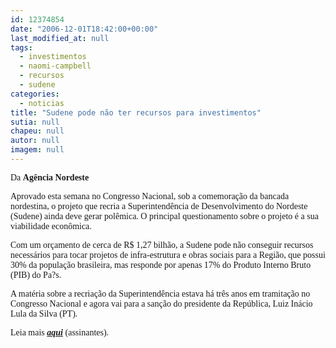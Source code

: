 ```yaml
---
id: 12374854
date: "2006-12-01T18:42:00+00:00"
last_modified_at: null
tags:
  - investimentos
  - naomi-campbell
  - recursos
  - sudene
categories:
  - noticias
title: "Sudene pode não ter recursos para investimentos"
sutia: null
chapeu: null
autor: null
imagem: null
---
```

<p><FONT face=Verdana>Da <B>Agência Nordeste</B></FONT> </p>
<p><P><FONT face=Verdana>Aprovado esta semana no Congresso Nacional, sob a comemoração da bancada nordestina, o projeto que recria a Superintendência de Desenvolvimento do Nordeste (Sudene) ainda deve gerar polêmica. O principal questionamento sobre o projeto é a sua viabilidade econômica. </FONT></P></p>
<p><P><FONT face=Verdana>Com um orçamento de cerca de R$ 1,27 bilhão, a Sudene pode não conseguir recursos necessários para tocar projetos de infra-estrutura e obras sociais para a Região, que possui 30% da população brasileira, mas responde por apenas 17% do Produto Interno Bruto (PIB) do Pa?s. </FONT></P></p>
<p><P><FONT face=Verdana>A matéria sobre a recriação da Superintendência estava há três anos em tramitação no Congresso Nacional e agora vai para a sanção do presidente da República, Luiz Inácio Lula da Silva (PT).</FONT></P></p>
<p><P><FONT face=Verdana>Leia mais <A href=\"https://www.agne.com.br/index.asp\" target=_blank><STRONG><EM>aqui</EM></STRONG></A> (assinantes). </FONT></P> </p>
